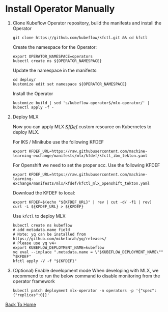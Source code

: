 # Install Operator Manually

1. Clone Kubeflow Operator repository, build the manifests and install the Operator

    ```shell
    git clone https://github.com/kubeflow/kfctl.git && cd kfctl

    ```

    Create the namespace for the Operator:
    ```
    export OPERATOR_NAMESPACE=operators
    kubectl create ns ${OPERATOR_NAMESPACE}
    ```

    Update the namespace in the manifests:
    ```
    cd deploy/
    kustomize edit set namespace ${OPERATOR_NAMESPACE}
    ```

    Install the Operator
    ```
    kustomize build | sed 's/kubeflow-operator$/mlx-operator/' | kubectl apply -f -
    ```

2. Deploy MLX

    Now you can apply MLX [_KfDef_](https://www.kubeflow.org/docs/distributions/operator/introduction/#kubeflow-operator) custom resource on Kubernetes to deploy MLX.

    For IKS / Minikube use the following KFDEF
    ```shell
    export KFDEF_URL=https://raw.githubusercontent.com/machine-learning-exchange/manifests/mlx/kfdef/kfctl_ibm_tekton.yaml
    ```

    For Openshift we need to set the proper scc. Use the following KFDEF
    ```shell
    export KFDEF_URL=https://raw.githubusercontent.com/machine-learning-exchange/manifests/mlx/kfdef/kfctl_mlx_openshift_tekton.yaml
    ```

    Download the KFDEF to local:
    ```shell
    export KFDEF=$(echo "${KFDEF_URL}" | rev | cut -d/ -f1 | rev)
    curl -L ${KFDEF_URL} > ${KFDEF}
    ```

    Use `kfctl` to deploy MLX
    ```shell
    kubectl create ns kubeflow
    # add metadata.name field
    # Note: yq can be installed from https://github.com/mikefarah/yq/releases/
    # Please use yq v4+
    export KUBEFLOW_DEPLOYMENT_NAME=kubeflow
    yq eval --inplace ".metadata.name = \"$KUBEFLOW_DEPLOYMENT_NAME\"" "$KFDEF"
    kfctl apply -V -f "${KFDEF}"
    ```

3. (Optional) Enable development mode
    When developing with MLX, we recommend to run the below command to disable monitoring from the operator framework
    ```shell
    kubectl patch deployment mlx-operator -n operators -p '{"spec":{"replicas":0}}'
    ```

[Back To Home](../README.md)
